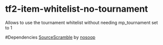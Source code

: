# tf2-item-whitelist-no-tournament
Allows to use the tournament whitelist without needing mp_tournament set to 1

#Dependencies
[SourceScramble](https://github.com/nosoop/SMExt-SourceScramble) by [nosoop](https://github.com/nosoop)
